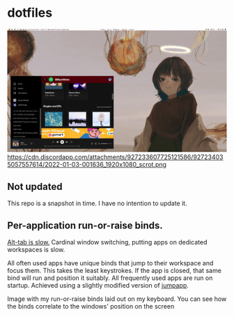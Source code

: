 # dotfiles
![main](main.png)
https://cdn.discordapp.com/attachments/927233607725121586/927234035057557614/2022-01-03-001636_1920x1080_scrot.png

## Not updated

This repo is a snapshot in time. I have no intention to update it.

## Per-application run-or-raise binds.

[Alt-tab is slow.](https://vickychijwani.me/blazing-fast-application-switching-in-linux/) Cardinal window switching, putting apps on dedicated workspaces is slow. 

All often used apps have unique binds that jump to their workspace and focus them. This takes the least keystrokes. If the app is closed, that same bind will run and position it suitably. All frequently used apps are run on startup. Achieved using a slightly modified version of [jumpapp](https://github.com/mkropat/jumpapp).

Image with my run-or-raise binds laid out on my keyboard. You can see how the binds correlate to the windows' position on the screen
